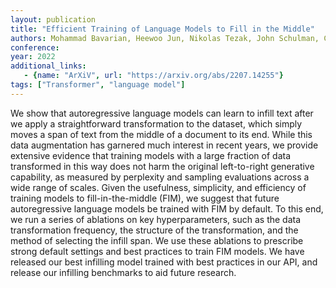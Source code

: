 ```yaml
---
layout: publication
title: "Efficient Training of Language Models to Fill in the Middle"
authors: Mohammad Bavarian, Heewoo Jun, Nikolas Tezak, John Schulman, Christine McLeavey, Jerry Tworek, Mark Chen
conference:
year: 2022
additional_links:
   - {name: "ArXiV", url: "https://arxiv.org/abs/2207.14255"}
tags: ["Transformer", "language model"]
---
```

We show that autoregressive language models can learn to infill text after we apply a straightforward transformation to the dataset, which simply moves a span of text from the middle of a document to its end. While this data augmentation has garnered much interest in recent years, we provide extensive evidence that training models with a large fraction of data transformed in this way does not harm the original left-to-right generative capability, as measured by perplexity and sampling evaluations across a wide range of scales. Given the usefulness, simplicity, and efficiency of training models to fill-in-the-middle (FIM), we suggest that future autoregressive language models be trained with FIM by default. To this end, we run a series of ablations on key hyperparameters, such as the data transformation frequency, the structure of the transformation, and the method of selecting the infill span. We use these ablations to prescribe strong default settings and best practices to train FIM models. We have released our best infilling model trained with best practices in our API, and release our infilling benchmarks to aid future research.
